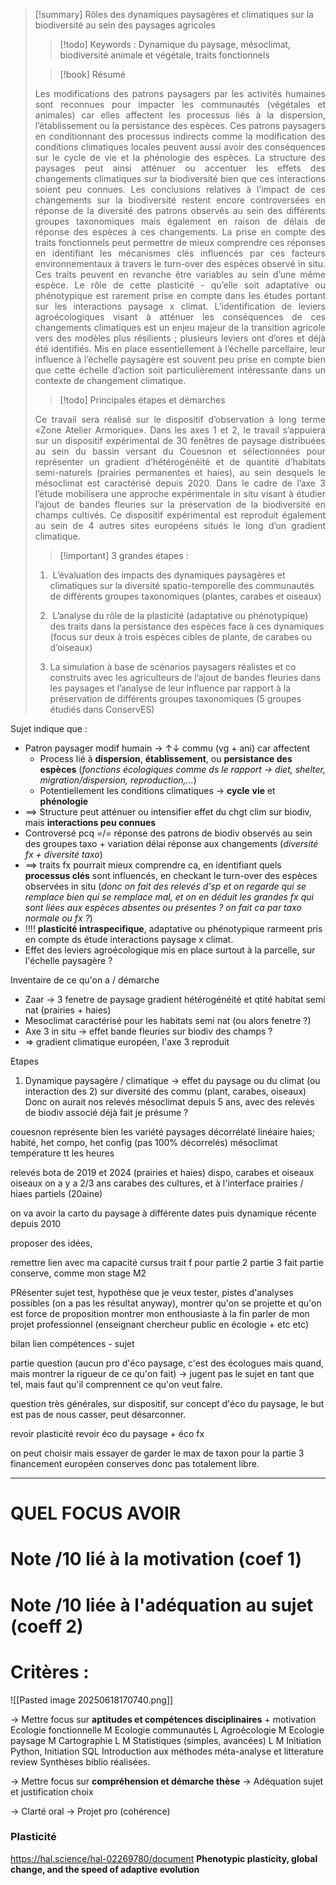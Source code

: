 > [!summary] Rôles des dynamiques paysagères et climatiques sur la biodiversité au sein des paysages agricoles
> > [!todo] Keywords : Dynamique du paysage, mésoclimat, biodiversité animale et végétale, traits fonctionnels
> 
> > [!book] Résumé
> <p align="justify">Les modifications des patrons paysagers par les activités humaines sont reconnues pour impacter les communautés (végétales et animales) car elles affectent les processus liés à la dispersion, l’établissement ou la persistance des espèces. Ces patrons paysagers en conditionnant des processus indirects comme la modification des conditions climatiques locales peuvent aussi avoir des conséquences sur le cycle de vie et la phénologie des espèces. La structure des paysages peut ainsi atténuer ou accentuer les effets des changements climatiques sur la biodiversité bien que ces interactions soient peu connues. Les conclusions relatives à l’impact de ces changements sur la biodiversité restent encore controversées en réponse de la diversité des patrons observés au sein des différents groupes taxonomiques mais également en raison de délais de réponse des espèces à ces changements. La prise en compte des traits fonctionnels peut permettre de mieux comprendre ces réponses en identifiant les mécanismes clés influencés par ces facteurs environnementaux à travers le turn-over des espèces observé in situ. Ces traits peuvent en revanche être variables au sein d’une même espèce. Le rôle de cette plasticité - qu’elle soit adaptative ou phénotypique est rarement prise en compte dans les études portant sur les interactions paysage x climat. L’identification de leviers agroécologiques visant à atténuer les conséquences de ces changements climatiques est un enjeu majeur de la transition agricole vers des modèles plus résilients ; plusieurs leviers ont d’ores et déjà été identifiés. Mis en place essentiellement à l’échelle parcellaire, leur influence à l’échelle paysagère est souvent peu prise en compte bien que cette échelle d’action soit particulièrement intéressante dans un contexte de changement climatique.</p>
> 
>> [!todo] Principales étapes et démarches
> <p align="justify">Ce travail sera réalisé sur le dispositif d’observation à long terme «Zone Atelier Armorique». Dans les axes 1 et 2, le travail s’appuiera sur un dispositif expérimental de 30 fenêtres de paysage distribuées au sein du bassin versant du Couesnon et sélectionnées pour représenter un gradient d’hétérogénéité et de quantité d’habitats semi-naturels (prairies permanentes et haies), au sein desquels le mésoclimat est caractérisé depuis 2020. Dans le cadre de l’axe 3 l’étude mobilisera une approche expérimentale in situ visant à étudier l’ajout de bandes fleuries sur la préservation de la biodiversité en champs cultivés. Ce dispositif expérimental est reproduit également au sein de 4 autres sites européens situés le long d’un gradient climatique.</p>
>
>> [!important] 3 grandes étapes :
> 1.  L’évaluation des impacts des dynamiques paysagères et climatiques sur la diversité spatio-temporelle des communautés de différents groupes taxonomiques (plantes, carabes et oiseaux)
>
>2.  L’analyse du rôle de la plasticité (adaptative ou phénotypique) des traits dans la persistance des espèces face à ces dynamiques (focus sur deux à trois espèces cibles de plante, de carabes ou d’oiseaux)
>
>3. La simulation à base de scénarios paysagers réalistes et co construits avec les agriculteurs de l’ajout de bandes fleuries dans les paysages et l’analyse de leur influence par rapport à la préservation de différents groupes taxonomiques (5 groupes étudiés dans ConservES)


Sujet indique que :
- Patron paysager modif humain → ↑↓ commu (vg + ani) car affectent
	- Process lié à **dispersion**, **établissement**, ou **persistance des espèces** (*fonctions écologiques comme ds le rapport → diet, shelter, migration/dispersion, reproduction,...*)
	- Potentiellement les conditions climatiques → **cycle** **vie** et **phénologie**
- ==> Structure peut atténuer ou intensifier effet du chgt clim sur biodiv, mais **interactions peu connues**
- Controversé pcq =/= réponse des patrons de biodiv observés au sein des groupes taxo + variation délai réponse aux changements (*diversité fx + diversité taxo*)
- ==> traits fx pourrait mieux comprendre ca, en identifiant quels **processus clés** sont influencés, en checkant le turn-over des espèces observées in situ (*donc on fait des relevés d'sp et on regarde qui se remplace bien qui se remplace mal, et on en déduit les grandes fx qui sont liées aux espèces absentes ou présentes ? on fait ca par taxo normale ou fx ?*)
- !!!! **plasticité intraspecifique**, adaptative ou phénotypique rarmeent pris en compte ds étude interactions paysage x climat.
- Effet des leviers agroécologique mis en place surtout à la parcelle, sur l'échelle paysagère ?

Inventaire de ce qu'on a / démarche
- Zaar → 3 fenetre de paysage gradient hétérogénéité et qtité habitat semi nat (prairies + haies)
- Mesoclimat caractérisé pour les habitats semi nat (ou alors fenetre ?)
- Axe 3 in situ → effet bande fleuries sur biodiv des champs ?
- => gradient climatique européen, l'axe 3 reproduit


Etapes 
1) Dynamique paysagère / climatique → effet du paysage ou du climat (ou interaction des 2) sur diversité des commu (plant, carabes, oiseaux) 
Donc on aurait nos relevés mésoclimat depuis 5 ans, avec des relevés de biodiv associé déjà fait je présume ?


couesnon représente bien les variété paysages
décorrélaté linéaire haies; habité, het compo, het config (pas 100% décorrelés) 
mésoclimat température tt les heures


relevés bota de 2019 et 2024 (prairies et haies) dispo,
carabes et oiseaux 
oiseaux on a y a 2/3 ans
carabes des cultures, et à l'interface prairies / hiaes partiels  (20aine)


on va avoir la carto du paysage à différente dates puis dynamique récente depuis 2010

proposer des idées,



remettre lien avec ma capacité cursus trait f pour partie 2
partie 3 fait partie conserve, comme mon stage M2


PRésenter sujet test, hypothèse que je veux tester, pistes d'analyses possibles (on a pas les résultat anyway), montrer qu'on se projette et qu'on est force de proposition
montrer mon enthousiaste 
à la fin parler de mon projet professionnel (enseignant chercheur public en écologie + etc etc)


bilan lien compétences - sujet 




partie question (aucun pro d'éco paysage, c'est des écologues mais quand, mais montrer la rigueur de ce qu'on fait)
→ jugent pas le sujet en tant que tel, mais faut qu'il comprennent ce qu'on veut faire.

question très générales, sur dispositif, sur concept d'éco du paysage, 
le but est pas de nous casser, peut désarconner.


revoir plasticité
revoir éco du paysage + éco fx

on peut choisir mais essayer de garder le max de taxon pour la partie 3
financement européen conserves donc pas totalement libre.


___
# QUEL FOCUS AVOIR

# Note /10 lié à la motivation (coef 1)
# Note /10 liée à l'adéquation au sujet (coeff 2)

# Critères : 
![[Pasted image 20250618170740.png]]

→ Mettre focus sur **aptitudes et compétences disciplinaires** + motivation
Ecologie fonctionnelle M
Ecologie communautés L
Agroécologie M
Ecologie paysage M
Cartographie L M
Statistiques (simples, avancées) L M
Initiation Python, 
Initiation SQL
Introduction aux méthodes méta-analyse et litterature review
Synthèses biblio réalisées.


→ Mettre focus sur **compréhension et démarche thèse**
→ Adéquation sujet et justification choix

→ Clarté oral
→ Projet pro (cohérence)




### Plasticité 
https://hal.science/hal-02269780/document **Phenotypic plasticity, global change, and the speed of adaptive evolution**



